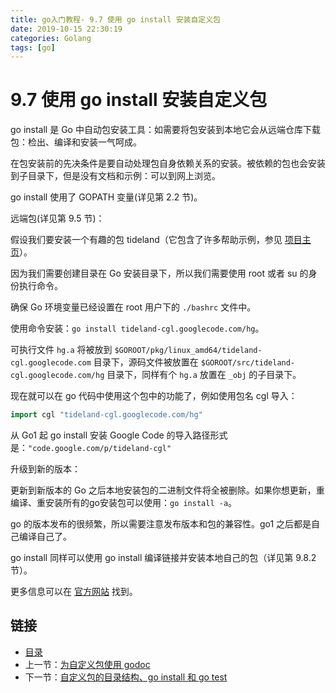```yaml
---
title: go入门教程- 9.7 使用 go install 安装自定义包   
date: 2019-10-15 22:30:19   
categories: Golang   
tags: [go]   
---
```

# 9.7 使用 go install 安装自定义包

go install 是 Go 中自动包安装工具：如需要将包安装到本地它会从远端仓库下载包：检出、编译和安装一气呵成。

在包安装前的先决条件是要自动处理包自身依赖关系的安装。被依赖的包也会安装到子目录下，但是没有文档和示例：可以到网上浏览。

go install 使用了 GOPATH 变量(详见第 2.2 节)。

远端包(详见第 9.5 节)：

假设我们要安装一个有趣的包 tideland（它包含了许多帮助示例，参见 [项目主页](http://code.google.com/p/tideland-cgl)）。

因为我们需要创建目录在 Go 安装目录下，所以我们需要使用 root 或者 su 的身份执行命令。

确保 Go 环境变量已经设置在 root 用户下的 `./bashrc` 文件中。

使用命令安装：`go install tideland-cgl.googlecode.com/hg`。

可执行文件 `hg.a` 将被放到 `$GOROOT/pkg/linux_amd64/tideland-cgl.googlecode.com` 目录下，源码文件被放置在 `$GOROOT/src/tideland-cgl.googlecode.com/hg` 目录下，同样有个 `hg.a` 放置在 `_obj` 的子目录下。

现在就可以在 go 代码中使用这个包中的功能了，例如使用包名 cgl 导入：

```go
import cgl "tideland-cgl.googlecode.com/hg"
```

从 Go1 起 go install 安装 Google Code 的导入路径形式是：`"code.google.com/p/tideland-cgl"`

升级到新的版本：

更新到新版本的 Go 之后本地安装包的二进制文件将全被删除。如果你想更新，重编译、重安装所有的go安装包可以使用：`go install -a`。

go 的版本发布的很频繁，所以需要注意发布版本和包的兼容性。go1 之后都是自己编译自己了。

go install 同样可以使用 go install 编译链接并安装本地自己的包（详见第 9.8.2 节）。

更多信息可以在 [官方网站](http://golang.org/cmd/go/) 找到。

## 链接

- [目录](https://blog.zshipu.com/go%E5%85%A5%E9%97%A8%E6%95%99%E7%A8%8B/index.html)
- 上一节：[为自定义包使用 godoc](file://09.6.md)
- 下一节：[自定义包的目录结构、go install 和 go test](file://09.8.md)
